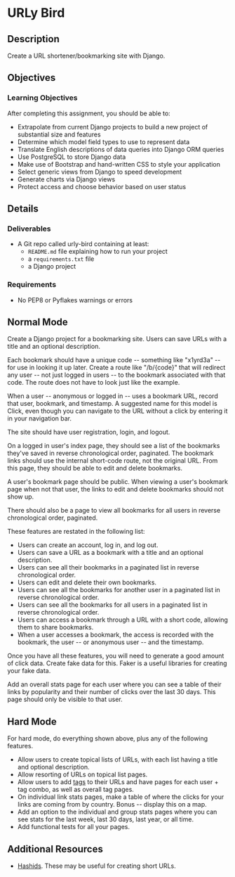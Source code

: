 # URLy Bird

## Description

Create a URL shortener/bookmarking site with Django.

## Objectives

### Learning Objectives

After completing this assignment, you should be able to:

* Extrapolate from current Django projects to build a new project of substantial size and features
* Determine which model field types to use to represent data
* Translate English descriptions of data queries into Django ORM queries
* Use PostgreSQL to store Django data
* Make use of Bootstrap and hand-written CSS to style your application
* Select generic views from Django to speed development
* Generate charts via Django views
* Protect access and choose behavior based on user status

## Details

### Deliverables

* A Git repo called urly-bird containing at least:
  * `README.md` file explaining how to run your project
  * a `requirements.txt` file
  * a Django project

### Requirements  

* No PEP8 or Pyflakes warnings or errors

## Normal Mode

Create a Django project for a bookmarking site. Users can save URLs with
a title and an optional description.

Each bookmark should have a unique code -- something like "x1yrd3a" -- for use
in looking it up later. Create a route like "/b/{code}" that will redirect any
user -- not just logged in users -- to the bookmark associated with that code.
The route does not have to look just like the example.

When a user -- anonymous or logged in -- uses a bookmark URL, record that user,
bookmark, and timestamp. A suggested name for this model is Click, even though
you can navigate to the URL without a click by entering it in your navigation
bar.

The site should have user registration, login, and logout.

On a logged in user's index page, they should see a list of the bookmarks
they've saved in reverse chronological order, paginated. The bookmark links
should use the internal short-code route, not the original URL. From this page,
they should be able to edit and delete bookmarks.

A user's bookmark page should be public. When viewing a user's bookmark page
when not that user, the links to edit and delete bookmarks should not show up.

There should also be a page to view all bookmarks for all users in reverse
chronological order, paginated.

These features are restated in the following list:

* Users can create an account, log in, and log out.
* Users can save a URL as a bookmark with a title and an optional description.
* Users can see all their bookmarks in a paginated list in reverse chronological order.
* Users can edit and delete their own bookmarks.
* Users can see all the bookmarks for another user in a paginated list in reverse chronological order.
* Users can see all the bookmarks for all users in a paginated list in reverse chronological order.
* Users can access a bookmark through a URL with a short code, allowing them to share bookmarks.
* When a user accesses a bookmark, the access is recorded with the bookmark, the user -- or anonymous user -- and the timestamp.

Once you have all these features, you will need to generate a good amount of
click data. Create fake data for this. Faker is a useful libraries for
creating your fake data.

Add an overall stats page for each user where you can see a table of their links by popularity and their number
of clicks over the last 30 days. This page should only be visible to that user.

## Hard Mode

For hard mode, do everything shown above, plus any of the following features.

* Allow users to create topical lists of URLs, with each list having a title and
optional description.
* Allow resorting of URLs on topical list pages.
* Allow users to add [tags](https://en.wikipedia.org/wiki/Tag_(metadata)) to their URLs and have pages for each user + tag combo, as well as overall tag pages.
* On individual link stats pages, make a table of where the clicks for your links are coming from by country. Bonus -- display this on a map.
* Add an option to the individual and group stats pages where you can see stats for the last week, last 30 days, last year, or all time.
* Add functional tests for all your pages.

## Additional Resources

* [Hashids](http://hashids.org/python/). These may be useful for creating short URLs.
